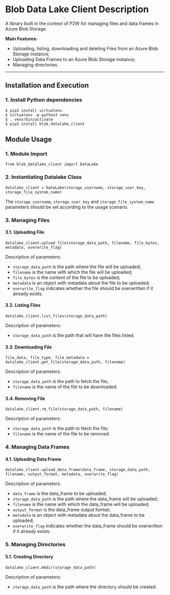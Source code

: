 # Blob Data Lake Client Description

A library built in the context of P2W for managing files and data frames in Azure Blob Storage.


**Main Features:**

- Uploading, listing, downloading and deleting Files from an Azure Blob Storage instance;
- Uploading Data Frames to an Azure Blob Storage instance;
- Managing directories.

---

## Installation and Execution

### 1. Install Python dependencies

```
$ pip3 install virtualenv
$ virtualenv -p python3 venv
$ . venv/bin/activate
$ pip3 install blob_datalake_client
```

## Module Usage

### 1. Module Import

```
from blob_datalake_client import DataLake
```

### 2. Instantiating Datalake Class

```
datalake_client = DataLake(storage_username, storage_user_key, storage_file_system_name)
```

The `storage_username`, `storage_user_key` and `storage_file_system_name` parameters should be set according to the usage scenario.

### 3. Managing Files

#### 3.1. Uploading File

```
datalake_client.upload_file(storage_data_path, filename, file_bytes, metadata, overwrite_flag)
```

Description of parameters:

- `storage_data_path` is the path where the file will be uploaded;
- `filename` is the name with which the file will be uploaded;
- `file_bytes` is the content of the file to be uploaded;
- `metadata` is an object with metadata about the file to be uploaded;
- `overwrite_flag` indicates whether the file should be overwritten if it already exists.

#### 3.2. Listing Files

```
datalake_client.list_files(storage_data_path)
```

Description of parameters:

- `storage_data_path` is the path that will have the files listed.

#### 3.3. Downloading File

```
file_data, file_type, file_metadata = datalake_client.get_file(storage_data_path, filename)
```

Description of parameters:

- `storage_data_path` is the path to fetch the file;
- `filename` is the name of the file to be downloaded.

#### 3.4. Removing File

```
datalake_client.rm_file(storage_data_path, filename)
```

Description of parameters:

- `storage_data_path` is the path to fetch the file;
- `filename` is the name of the file to be removed.

### 4. Managing Data Frames

#### 4.1. Uploading Data Frame

```
datalake_client.upload_data_frame(data_frame, storage_data_path, filename, output_format, metadata, overwrite_flag)
```

Description of parameters:

- `data_frame` is the data_frame to be uploaded;
- `storage_data_path` is the path where the data_frame will be uploaded;
- `filename` is the name with which the data_frame will be uploaded;
- `output_format` is the data_frame output format;
- `metadata` is an object with metadata about the data_frame to be uploaded;
- `overwrite_flag` indicates whether the data_frame should be overwritten if it already exists.

### 5. Managing Directories

#### 5.1. Creating Directory

```
datalake_client.mkdir(storage_data_path)
```

Description of parameters:

- `storage_data_path` is the path where the directory should be created.